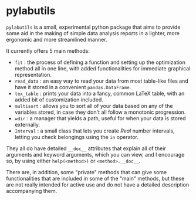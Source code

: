 # pylabutils

`pylabutils` is a small, experimental python package that aims to provide some
aid in the making of simple data analysis reports in a lighter, more ergonomic
and more streamlined manner.

It currently offers 5 main methods:

+ `fit` : the process of defining a function and setting up the optimization
  method all in one line, with added functionalities for immediate graphical
  representation.
+ `read_data` : an easy way to read your data from most table-like files
  and have it stored in a convenient `pandas.DataFrame`.
+ `tex_table` : prints your data into a fancy, common LaTeX table, with an
  added bit of customization included.
+ `multisort` : allows you to sort all of your data based on any of the
  variables stored, in case they don't all follow a monotonic progression.
+ `wdir` : a manager that yields a path, useful for when your data is stored
  externally.
+ `Interval` : a small class that lets you create *Real* number intervals,
  letting you check belongings using the `in` operator.

They all do have detailed `__doc__` attributes that explain all of their
arguments and keyword arguments, which you can view, and I encourage so,
by using either `help(<method>)` or `<method>.__doc__`.

There are, in addition, some "private" methods that can give some
functionalities that are included in some of the "main" methods, but these
are not really intended for active use and do not have a detailed description
accompanying them.